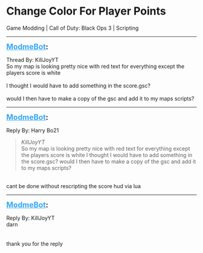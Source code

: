 # Change Color For Player Points
Game Modding | Call of Duty: Black Ops 3 | Scripting

---
<strong style="font-size: 1.4em;"><span style="text-decoration: underline;text-decoration-color: #34a7f9;"><span style="color:#34a7f9;">ModmeBot</span></span>:</strong>

<p>Thread By: KillJoyYT<br />So my map is looking pretty nice with red text for everything except the players score is white<br /> <br />I thought I would have to add something in the score.gsc? <br /> <br />would I then have to make a copy of the gsc and add it to my maps scripts?</p>

---
<strong style="font-size: 1.4em;"><span style="text-decoration: underline;text-decoration-color: #34a7f9;"><span style="color:#34a7f9;">ModmeBot</span></span>:</strong>

<p>Reply By: Harry Bo21<br /><blockquote><em>KillJoyYT</em><br />So my map is looking pretty nice with red text for everything except the players score is white   I thought I would have to add something in the score.gsc?    would I then have to make a copy of the gsc and add it to my maps scripts?    </blockquote><br /> cant be done without rescripting the score hud via lua</p>

---
<strong style="font-size: 1.4em;"><span style="text-decoration: underline;text-decoration-color: #34a7f9;"><span style="color:#34a7f9;">ModmeBot</span></span>:</strong>

<p>Reply By: KillJoyYT<br />darn<br /> <br /> <br />thank you for the reply</p>
